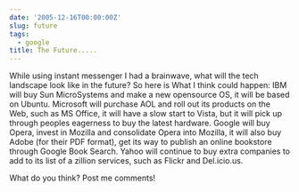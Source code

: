 ```yaml
---
date: '2005-12-16T00:00:00Z'
slug: future
tags:
  - google
title: The Future.....
---
```


While using instant messenger I had a brainwave, what will the tech landscape
look like in the future? So here is What I think could happen: IBM will buy Sun
MicroSystems and make a new opensource OS, it will be based on Ubuntu. Microsoft
will purchase AOL and roll out its products on the Web, such as MS Office, it
will have a slow start to Vista, but it will pick up through peoples eagerness
to buy the latest hardware. Google will buy Opera, invest in Mozilla and
consolidate Opera into Mozilla, it will also buy Adobe (for their PDF format),
get its way to publish an online bookstore through Google Book Search. Yahoo
will continue to buy extra companies to add to its list of a zillion services,
such as Flickr and Del.icio.us.

What do you think? Post me comments!
